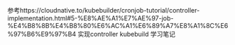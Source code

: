 参考https://cloudnative.to/kubebuilder/cronjob-tutorial/controller-implementation.html#5-%E8%AE%A1%E7%AE%97-job-%E4%B8%8B%E4%B8%80%E6%AC%A1%E6%89%A7%E8%A1%8C%E6%97%B6%E9%97%B4 实现controller kubebuild 学习笔记
